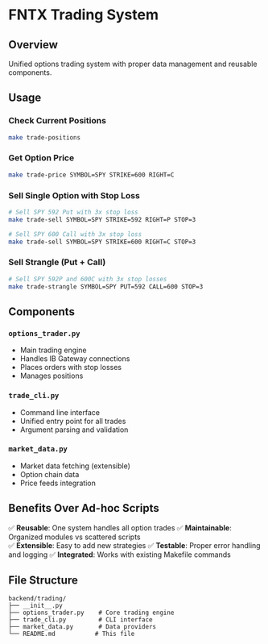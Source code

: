 # FNTX Trading System

## Overview
Unified options trading system with proper data management and reusable components.

## Usage

### Check Current Positions
```bash
make trade-positions
```

### Get Option Price
```bash
make trade-price SYMBOL=SPY STRIKE=600 RIGHT=C
```

### Sell Single Option with Stop Loss
```bash
# Sell SPY 592 Put with 3x stop loss
make trade-sell SYMBOL=SPY STRIKE=592 RIGHT=P STOP=3

# Sell SPY 600 Call with 3x stop loss  
make trade-sell SYMBOL=SPY STRIKE=600 RIGHT=C STOP=3
```

### Sell Strangle (Put + Call)
```bash
# Sell SPY 592P and 600C with 3x stop losses
make trade-strangle SYMBOL=SPY PUT=592 CALL=600 STOP=3
```

## Components

### `options_trader.py`
- Main trading engine
- Handles IB Gateway connections
- Places orders with stop losses
- Manages positions

### `trade_cli.py` 
- Command line interface
- Unified entry point for all trades
- Argument parsing and validation

### `market_data.py`
- Market data fetching (extensible)
- Option chain data
- Price feeds integration

## Benefits Over Ad-hoc Scripts

✅ **Reusable**: One system handles all option trades
✅ **Maintainable**: Organized modules vs scattered scripts  
✅ **Extensible**: Easy to add new strategies
✅ **Testable**: Proper error handling and logging
✅ **Integrated**: Works with existing Makefile commands

## File Structure
```
backend/trading/
├── __init__.py
├── options_trader.py    # Core trading engine
├── trade_cli.py         # CLI interface  
├── market_data.py       # Data providers
└── README.md           # This file
```